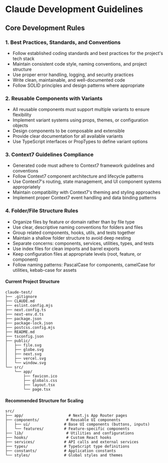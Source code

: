 # Claude Development Guidelines

## Core Development Rules

### 1. Best Practices, Standards, and Conventions
- Follow established coding standards and best practices for the project's tech stack
- Maintain consistent code style, naming conventions, and project structure
- Use proper error handling, logging, and security practices
- Write clean, maintainable, and well-documented code
- Follow SOLID principles and design patterns where appropriate

### 2. Reusable Components with Variants
- All reusable components must support multiple variants to ensure flexibility
- Implement variant systems using props, themes, or configuration objects
- Design components to be composable and extensible
- Provide clear documentation for all available variants
- Use TypeScript interfaces or PropTypes to define variant options

### 3. Context7 Guidelines Compliance
- Generated code must adhere to Context7 framework guidelines and conventions
- Follow Context7 component architecture and lifecycle patterns
- Use Context7's routing, state management, and UI component systems appropriately
- Maintain compatibility with Context7's theming and styling approaches
- Implement proper Context7 event handling and data binding patterns

### 4. Folder/File Structure Rules
- Organize files by feature or domain rather than by file type
- Use clear, descriptive naming conventions for folders and files
- Group related components, hooks, utils, and tests together
- Maintain a shallow folder structure to avoid deep nesting
- Separate concerns: components, services, utilities, types, and tests
- Use index files for clean imports and barrel exports
- Keep configuration files at appropriate levels (root, feature, or component)
- Follow naming patterns: PascalCase for components, camelCase for utilities, kebab-case for assets

#### Current Project Structure
```
claude-test/
├── .gitignore
├── CLAUDE.md
├── eslint.config.mjs
├── next.config.ts
├── next-env.d.ts
├── package.json
├── package-lock.json
├── postcss.config.mjs
├── README.md
├── tsconfig.json
├── public/
│   ├── file.svg
│   ├── globe.svg
│   ├── next.svg
│   ├── vercel.svg
│   └── window.svg
└── src/
    └── app/
        ├── favicon.ico
        ├── globals.css
        ├── layout.tsx
        └── page.tsx
```

#### Recommended Structure for Scaling
```
src/
├── app/                    # Next.js App Router pages
├── components/            # Reusable UI components
│   ├── ui/               # Base UI components (buttons, inputs)
│   └── features/         # Feature-specific components
├── lib/                   # Utilities and configurations
├── hooks/                 # Custom React hooks
├── services/             # API calls and external services
├── types/                # TypeScript type definitions
├── constants/            # Application constants
└── styles/               # Global styles and themes
```